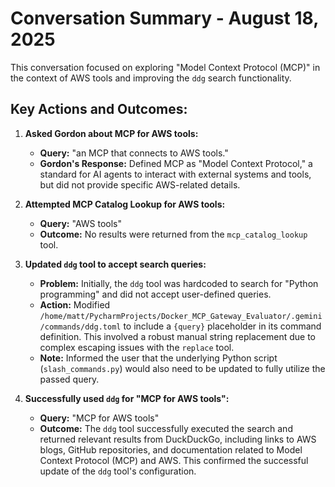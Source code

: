 # Conversation Summary - August 18, 2025

This conversation focused on exploring "Model Context Protocol (MCP)" in the context of AWS tools and improving the `ddg` search functionality.

## Key Actions and Outcomes:

1.  **Asked Gordon about MCP for AWS tools:**
    *   **Query:** "an MCP that connects to AWS tools."
    *   **Gordon's Response:** Defined MCP as "Model Context Protocol," a standard for AI agents to interact with external systems and tools, but did not provide specific AWS-related details.

2.  **Attempted MCP Catalog Lookup for AWS tools:**
    *   **Query:** "AWS tools"
    *   **Outcome:** No results were returned from the `mcp_catalog_lookup` tool.

3.  **Updated `ddg` tool to accept search queries:**
    *   **Problem:** Initially, the `ddg` tool was hardcoded to search for "Python programming" and did not accept user-defined queries.
    *   **Action:** Modified `/home/matt/PycharmProjects/Docker_MCP_Gateway_Evaluator/.gemini/commands/ddg.toml` to include a `{query}` placeholder in its command definition. This involved a robust manual string replacement due to complex escaping issues with the `replace` tool.
    *   **Note:** Informed the user that the underlying Python script (`slash_commands.py`) would also need to be updated to fully utilize the passed query.

4.  **Successfully used `ddg` for "MCP for AWS tools":**
    *   **Query:** "MCP for AWS tools"
    *   **Outcome:** The `ddg` tool successfully executed the search and returned relevant results from DuckDuckGo, including links to AWS blogs, GitHub repositories, and documentation related to Model Context Protocol (MCP) and AWS. This confirmed the successful update of the `ddg` tool's configuration.
